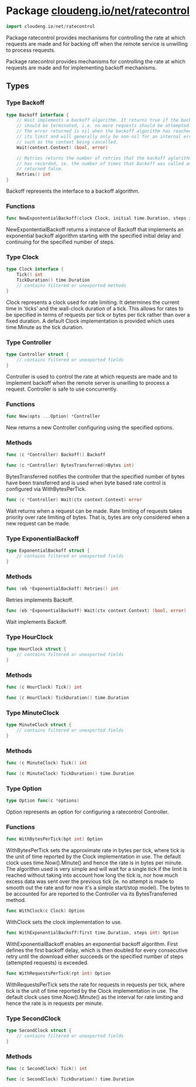 # Package [cloudeng.io/net/ratecontrol](https://pkg.go.dev/cloudeng.io/net/ratecontrol?tab=doc)

```go
import cloudeng.io/net/ratecontrol
```

Package ratecontrol provides mechanisms for controlling the rate at which
requests are made and for backing off when the remote service is unwilling
to process requests.

Package ratecontrol provides mechanisms for controlling the rate at which
requests are made and for implementing backoff mechanisms.

## Types
### Type Backoff
```go
type Backoff interface {
	// Wait implements a backoff algorithm. It returns true if the backoff
	// should be terminated, i.e. no more requests should be attempted.
	// The error returned is nil when the backoff algorithm has reached
	// its limit and will generally only be non-nil for an internal error
	// such as the context being cancelled.
	Wait(context.Context) (bool, error)

	// Retries returns the number of retries that the backoff aglorithm
	// has recorded, ie. the number of times that Backoff was called and
	// returned false.
	Retries() int
}
```
Backoff represents the interface to a backoff algorithm.

### Functions

```go
func NewExpontentialBackoff(clock Clock, initial time.Duration, steps int) Backoff
```
NewExpontentialBackoff returns a instance of Backoff that implements an
exponential backoff algorithm starting with the specified initial delay and
continuing for the specified number of steps.




### Type Clock
```go
type Clock interface {
	Tick() int
	TickDuration() time.Duration
	// contains filtered or unexported methods
}
```
Clock represents a clock used for rate limiting. It determines the current
time in 'ticks' and the wall-clock duration of a tick. This allows for rates
to be specified in terms of requests per tick or bytes per tick rather than
over a fixed duration. A default Clock implementation is provided which uses
time.Minute as the tick duration.


### Type Controller
```go
type Controller struct {
	// contains filtered or unexported fields
}
```
Controller is used to control the rate at which requests are made and to
implement backoff when the remote server is unwilling to process a request.
Controller is safe to use concurrently.

### Functions

```go
func New(opts ...Option) *Controller
```
New returns a new Controller configuring using the specified options.



### Methods

```go
func (c *Controller) Backoff() Backoff
```


```go
func (c *Controller) BytesTransferred(nBytes int)
```
BytesTransferred notifies the controller that the specified number of bytes
have been transferred and is used when byte based rate control is configured
via WithBytesPerTick.


```go
func (c *Controller) Wait(ctx context.Context) error
```
Wait returns when a request can be made. Rate limiting of requests takes
priority over rate limiting of bytes. That is, bytes are only considered
when a new request can be made.




### Type ExponentialBackoff
```go
type ExponentialBackoff struct {
	// contains filtered or unexported fields
}
```

### Methods

```go
func (eb *ExponentialBackoff) Retries() int
```
Retries implements Backoff.


```go
func (eb *ExponentialBackoff) Wait(ctx context.Context) (bool, error)
```
Wait implements Backoff.




### Type HourClock
```go
type HourClock struct {
	// contains filtered or unexported fields
}
```

### Methods

```go
func (c HourClock) Tick() int
```


```go
func (c HourClock) TickDuration() time.Duration
```




### Type MinuteClock
```go
type MinuteClock struct {
	// contains filtered or unexported fields
}
```

### Methods

```go
func (c MinuteClock) Tick() int
```


```go
func (c MinuteClock) TickDuration() time.Duration
```




### Type Option
```go
type Option func(c *options)
```
Option represents an option for configuring a ratecontrol Controller.

### Functions

```go
func WithBytesPerTick(bpt int) Option
```
WithBytesPerTick sets the approximate rate in bytes per tick, where tick is
the unit of time reported by the Clock implementation in use. The default
clock uses time.Now().Minute() and hence the rate is in bytes per minute.
The algorithm used is very simple and will wait for a single tick if the
limit is reached without taking into account how long the tick is, nor how
much excess data was sent over the previous tick (ie. no attempt is made to
smooth out the rate and for now it's a simple start/stop model). The bytes
to be accounted for are reported to the Controller via its BytesTransferred
method.


```go
func WithClock(c Clock) Option
```
WithClock sets the clock implementation to use.


```go
func WithExponentialBackoff(first time.Duration, steps int) Option
```
WithExponentialBackoff enables an exponential backoff algorithm. First
defines the first backoff delay, which is then doubled for every consecutive
retry until the download either succeeds or the specified number of steps
(attempted requests) is exceeded.


```go
func WithRequestsPerTick(rpt int) Option
```
WithRequestsPerTick sets the rate for requests in requests per tick,
where tick is the unit of time reported by the Clock implementation in use.
The default clock uses time.Now().Minute() as the interval for rate limiting
and hence the rate is in requests per minute.




### Type SecondClock
```go
type SecondClock struct {
	// contains filtered or unexported fields
}
```

### Methods

```go
func (c SecondClock) Tick() int
```


```go
func (c SecondClock) TickDuration() time.Duration
```







